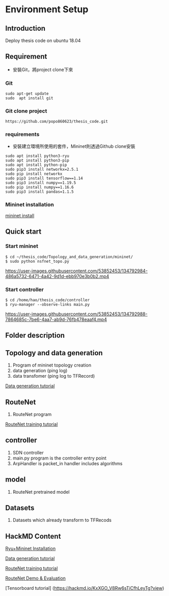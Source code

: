 # Environment Setup
## Introduction
Deploy thesis code on ubuntu 18.04

## Requirement
* 安裝Git，將project clone下來
### Git
```
sudo apt-get update
sudo  apt install git
```
### Git clone project
```
https://github.com/popo860623/thesis_code.git
```

### requirements
* 安裝建立環境所使用的套件，Mininet則透過Github clone安裝
```
sudo apt install python3-ryu
sudo apt install python3-pip
sudo apt install python-pip
sudo pip3 install networkx=2.5.1
sudo pip install networkx
sudo pip3 install tensorflow==1.14
sudo pip3 install numpy==1.19.5
sudo pip install numpy==1.16.6
sudo pip3 install pandas=1.1.5
```
### Mininet installation
[mininet install](https://hackmd.io/3N2L8HzzQhKqw6hXQDZhcg?view)

## Quick start
### Start mininet
```=shell
$ cd ~/thesis_code/Topology_and_data_generation/mininet/
$ sudo python nsfnet_topo.py
```

https://user-images.githubusercontent.com/53852453/134792984-486a5732-6471-4a42-9d1d-ebb970e3b0b2.mp4


### Start controller
```shell=
$ cd /home/hao/thesis_code/controller
$ ryu-manager --observe-links main.py
```

https://user-images.githubusercontent.com/53852453/134792988-7864685c-7be6-4aa7-ab9d-76fb478eaaf4.mp4


## Folder description
## Topology and data generation
1. Program of mininet topology creation
2. data generation (ping log)
3. data transfomer (ping log to TFRecord)

[Data generation tutorial](https://github.com/popo860623/thesis_code/tree/main/Topology%20and%20data_generation)

## RouteNet
1. RouteNet program

[RouteNet training tutorial](https://github.com/popo860623/thesis_code/tree/main/RouteNet)
## controller
1. SDN controller
1. main.py program is the controller entry point
2. ArpHandler is packet_in handler includes algorithms

## model
1. RouteNet pretrained model

## Datasets
1. Datasets which already transform to TFRecods


## HackMD Content
[Ryu+Mininet Installation](https://hackmd.io/3N2L8HzzQhKqw6hXQDZhcg?view)

[Data generation tutorial](https://github.com/popo860623/thesis_code/tree/main/Topology%20and%20data_generation)

[RouteNet training tutorial](https://github.com/popo860623/thesis_code/tree/main/RouteNet)


[RouteNet Demo & Evaluation](https://hackmd.io/SvDHWK8zQmagns5XAhT6DQ?view)

[Tensorboard tutorial] (https://hackmd.io/KxXGO_V8Rw6sTiCfhLeyTg?view)


